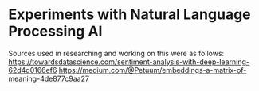 # Experiments with Natural Language Processing AI

Sources used in researching and working on this were as follows:
https://towardsdatascience.com/sentiment-analysis-with-deep-learning-62d4d0166ef6
https://medium.com/@Petuum/embeddings-a-matrix-of-meaning-4de877c9aa27
